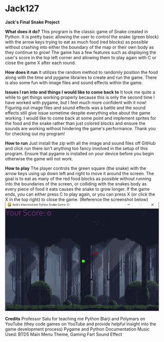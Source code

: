 # Jack127
**Jack's Final Snake Project**

**What does it do?**
This program is the classic game of Snake created in Python. It is pretty basic allowing the user to control
the snake (green block) with the arrow keys trying to eat as much food (red blocks) as possible without 
crashing into either the boundary of the map or their own body as they continue to grow! The game has a few 
features such as displaying the user's score in the top left corner and allowing them to play again with C 
or close the game X after each round. 

**How does it run**
It utilizes the random method to randomly position the food along with the
time and pygame libraries to create and run the game. There is also some fun with image files and sound 
effects within the game.

**Issues I ran into and things I would like to come back to**
It took me quite a while to get things working properly because this is only the second time I have 
worked with pygame, but I feel much more confident with it now! Figuring out image files and sound effects
was a battle and the sound effects still give issue sometime despite everything else about the game working.
I would like to come back at some point and implement sprites for the food and 
the snake rather than just colored blocks and ensure the sounds are working without hindering the game's
performance. Thank you for checking out my program!

**How to run**
Just install the zip with all the image and sound files off GitHub and click run there isn't anything too 
fancy involved in the setup of this program. Ensure that pygame is installed on your device before you 
begin otherwise the game will not work.

**How to play**
The player controls the green square (the snake) with the arrow keys using up down left and right to move 
it around the screen. The goal is to eat as many of the red food blocks as possible without running into 
the boundaries of the screen, or colliding with the snakes body as every piece of food it eats causes the 
snake to grow longer. If the game ends, you can either press C to play again, or you can press X (or click
the X in the top right) to close the game. (Reference the screenshot below)
![img_1.png](img_1.png)

**Credits**
Professor Salu for teaching me Python
Blarji and Polymars on YouTube (they code games on YouTube and provide helpful insight into the game
development process)
Pygame and Python Documentation
Music Used: BTD5 Main Menu Theme, Gaming Fart Sound Effect


